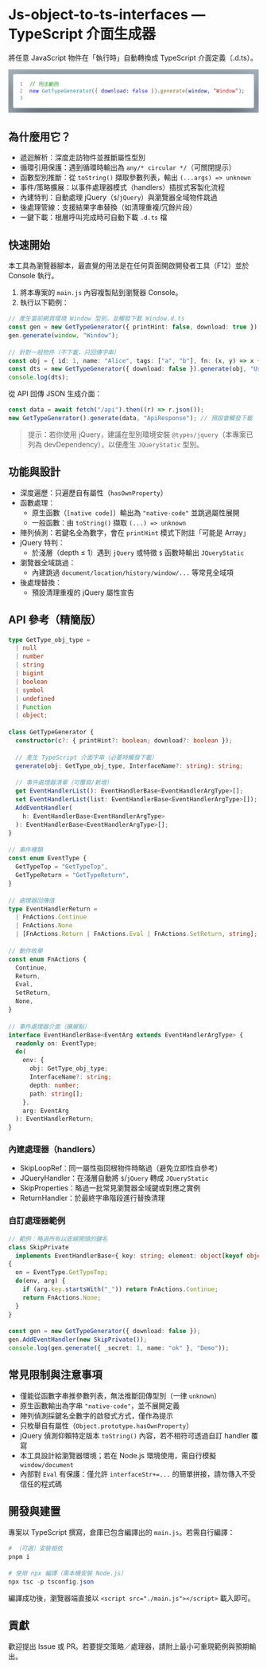 # Js-object-to-ts-interfaces — TypeScript 介面生成器

將任意 JavaScript 物件在「執行時」自動轉換成 TypeScript 介面定義（.d.ts）。

![ex](ex.png)

## 為什麼用它？

- 遞迴解析：深度走訪物件並推斷屬性型別
- 循環引用保護：遇到循環時輸出為 `any/* circular */`（可關閉提示）
- 函數型別推斷：從 `toString()` 擷取參數列表，輸出 `(...args) => unknown`
- 事件/策略擴展：以事件處理器模式（handlers）插拔式客製化流程
- 內建特判：自動處理 jQuery（`$`/`jQuery`）與瀏覽器全域物件跳過
- 後處理管線：支援結果字串替換（如清理重複/冗餘片段）
- 一鍵下載：根層呼叫完成時可自動下載 `.d.ts` 檔

## 快速開始

本工具為瀏覽器腳本，最直覺的用法是在任何頁面開啟開發者工具（F12）並於 Console 執行。

1. 將本專案的 `main.js` 內容複製貼到瀏覽器 Console。
2. 執行以下範例：

```ts
// 產生當前網頁環境 Window 型別，並觸發下載 Window.d.ts
const gen = new GetTypeGenerator({ printHint: false, download: true });
gen.generate(window, "Window");

// 針對一般物件（不下載，只回傳字串）
const obj = { id: 1, name: "Alice", tags: ["a", "b"], fn: (x, y) => x + y };
const dts = new GetTypeGenerator({ download: false }).generate(obj, "User");
console.log(dts);
```

從 API 回傳 JSON 生成介面：

```ts
const data = await fetch("/api").then((r) => r.json());
new GetTypeGenerator().generate(data, "ApiResponse"); // 預設會觸發下載
```

> 提示：若你使用 jQuery，建議在型別環境安裝 `@types/jquery`（本專案已列為 devDependency），以便產生 `JQueryStatic` 型別。

## 功能與設計

- 深度遍歷：只遍歷自有屬性（`hasOwnProperty`）
- 函數處理：
  - 原生函數（`[native code]`）輸出為 `"native-code"` 並跳過屬性展開
  - 一般函數：由 `toString()` 擷取 `(...) => unknown`
- 陣列偵測：若鍵名全為數字，會在 `printHint` 模式下附註「可能是 Array」
- jQuery 特判：
  - 於淺層（depth ≤ 1）遇到 `jQuery` 或特徵 `$` 函數時輸出 `JQueryStatic`
- 瀏覽器全域跳過：
  - 內建跳過 `document/location/history/window/...` 等常見全域項
- 後處理替換：
  - 預設清理重複的 jQuery 屬性宣告

## API 參考（精簡版）

```ts
type GetType_obj_type =
  | null
  | number
  | string
  | bigint
  | boolean
  | symbol
  | undefined
  | Function
  | object;

class GetTypeGenerator {
  constructor(c?: { printHint?: boolean; download?: boolean });

  // 產生 TypeScript 介面字串（必要時觸發下載）
  generate(obj: GetType_obj_type, InterfaceName?: string): string;

  // 事件處理器清單（可覆寫/新增）
  get EventHandlerList(): EventHandlerBase<EventHandlerArgType>[];
  set EventHandlerList(list: EventHandlerBase<EventHandlerArgType>[]);
  AddEventHandler(
    h: EventHandlerBase<EventHandlerArgType>
  ): EventHandlerBase<EventHandlerArgType>[];
}

// 事件種類
const enum EventType {
  GetTypeTop = "GetTypeTop",
  GetTypeReturn = "GetTypeReturn",
}

// 處理器回傳值
type EventHandlerReturn =
  | FnActions.Continue
  | FnActions.None
  | [FnActions.Return | FnActions.Eval | FnActions.SetReturn, string];

// 動作枚舉
const enum FnActions {
  Continue,
  Return,
  Eval,
  SetReturn,
  None,
}

// 事件處理器介面（擴展點）
interface EventHandlerBase<EventArg extends EventHandlerArgType> {
  readonly on: EventType;
  do(
    env: {
      obj: GetType_obj_type;
      InterfaceName?: string;
      depth: number;
      path: string[];
    },
    arg: EventArg
  ): EventHandlerReturn;
}
```

### 內建處理器（handlers）

- SkipLoopRef：同一屬性指回根物件時略過（避免立即性自參考）
- JQueryHandler：在淺層自動將 `$`/`jQuery` 轉成 `JQueryStatic`
- SkipProperties：略過一批常見瀏覽器全域鍵或對應之實例
- ReturnHandler：於最終字串階段進行替換清理

### 自訂處理器範例

```ts
// 範例：略過所有以底線開頭的鍵名
class SkipPrivate
  implements EventHandlerBase<{ key: string; element: object[keyof object] }>
{
  on = EventType.GetTypeTop;
  do(env, arg) {
    if (arg.key.startsWith("_")) return FnActions.Continue;
    return FnActions.None;
  }
}

const gen = new GetTypeGenerator({ download: false });
gen.AddEventHandler(new SkipPrivate());
console.log(gen.generate({ _secret: 1, name: "ok" }, "Demo"));
```

## 常見限制與注意事項

- 僅能從函數字串推參數列表，無法推斷回傳型別（一律 `unknown`）
- 原生函數輸出為字串 `"native-code"`，並不展開定義
- 陣列偵測採鍵名全數字的啟發式方式，僅作為提示
- 只枚舉自有屬性（`Object.prototype.hasOwnProperty`）
- jQuery 偵測仰賴特定版本 `toString()` 內容，若不相符可透過自訂 handler 覆寫
- 本工具設計給瀏覽器環境；若在 Node.js 環境使用，需自行模擬 `window/document`
- 內部對 `Eval` 有保護：僅允許 `interfaceStr+=...` 的簡單拼接，請勿傳入不受信任的程式碼

## 開發與建置

專案以 TypeScript 撰寫，倉庫已包含編譯出的 `main.js`。若需自行編譯：

```powershell
# （可選）安裝相依
pnpm i

# 使用 npx 編譯（需本機安裝 Node.js）
npx tsc -p tsconfig.json
```

編譯成功後，瀏覽器端直接以 `<script src="./main.js"></script>` 載入即可。

## 貢獻

歡迎提出 Issue 或 PR。若要提交策略／處理器，請附上最小可重現範例與預期輸出。
